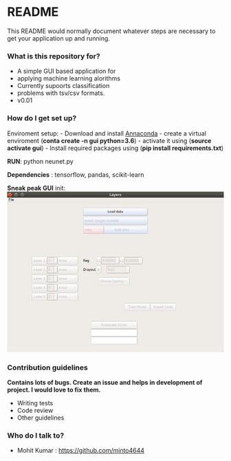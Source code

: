 # README #

This README would normally document whatever steps are necessary to get your application up and running.

### What is this repository for? ###

* A simple GUI based application for 
* applying machine learning alorithms
* Currently supoorts classification 
* problems with tsv/csv formats. 
* v0.01

### How do I get set up? ###
Enviroment setup:
	- Download and install [Annaconda](https://www.anaconda.com/download/)
	- create a virtual enviroment (**conta create -n gui python=3.6**)
	- activate it using (**source activate gui**)
	- Install required packages using (**pip install requirements.txt**)	

**RUN**: python neunet.py

**Dependencies** : tensorflow, pandas, scikit-learn


**Sneak peak GUI**
init: 
![alt-text](imgs/init.png)

### Contribution guidelines ###
**Contains lots of bugs. Create an issue and helps in development of project. I would love to fix them.**

* Writing tests
* Code review
* Other guidelines

### Who do I talk to? ###

* Mohit Kumar : https://github.com/minto4644

